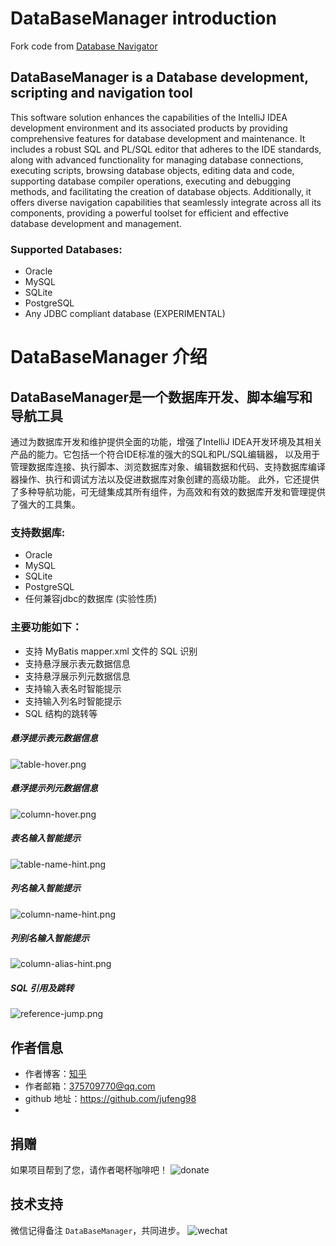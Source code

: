 # DataBaseManager introduction
Fork code from [Database Navigator](https://plugins.jetbrains.com/plugin/1800-database-navigator) 

## DataBaseManager is a Database development, scripting and navigation tool
This software solution enhances the capabilities of the IntelliJ IDEA development environment and its associated products by providing comprehensive features for database development and maintenance.
It includes a robust SQL and PL/SQL editor that adheres to the IDE standards, along with advanced functionality for managing database connections, executing scripts, browsing database objects, editing data and code, supporting database compiler operations, executing and debugging methods, and facilitating the creation of database objects.
Additionally, it offers diverse navigation capabilities that seamlessly integrate across all its components, providing a powerful toolset for efficient and effective database development and management.

### Supported Databases:
- Oracle
- MySQL
- SQLite
- PostgreSQL
- Any JDBC compliant database (EXPERIMENTAL)

# DataBaseManager 介绍

## DataBaseManager是一个数据库开发、脚本编写和导航工具
通过为数据库开发和维护提供全面的功能，增强了IntelliJ IDEA开发环境及其相关产品的能力。它包括一个符合IDE标准的强大的SQL和PL/SQL编辑器，
以及用于管理数据库连接、执行脚本、浏览数据库对象、编辑数据和代码、支持数据库编译器操作、执行和调试方法以及促进数据库对象创建的高级功能。
此外，它还提供了多种导航功能，可无缝集成其所有组件，为高效和有效的数据库开发和管理提供了强大的工具集。

### 支持数据库:
- Oracle
- MySQL
- SQLite
- PostgreSQL
- 任何兼容jdbc的数据库 (实验性质)

### 主要功能如下：
- 支持 MyBatis mapper.xml 文件的 SQL 识别
- 支持悬浮展示表元数据信息
- 支持悬浮展示列元数据信息
- 支持输入表名时智能提示
- 支持输入列名时智能提示
- SQL 结构的跳转等

##### 悬浮提示表元数据信息
![table-hover.png](https://github.com/jufeng98/dbn/blob/master/images/table-hover.png)
##### 悬浮提示列元数据信息
![column-hover.png](https://github.com/jufeng98/dbn/blob/master/images/column-hover.png)
##### 表名输入智能提示
![table-name-hint.png](https://github.com/jufeng98/dbn/blob/master/images/table-name-hint.png)
##### 列名输入智能提示
![column-name-hint.png](https://github.com/jufeng98/dbn/blob/master/images/column-name-hint.png)
##### 列别名输入智能提示
![column-alias-hint.png](https://github.com/jufeng98/dbn/blob/master/images/column-alias-hint.png)
##### SQL 引用及跳转
![reference-jump.png](https://github.com/jufeng98/dbn/blob/master/images/reference-jump.png)

## 作者信息
- 作者博客：[知乎](https://www.zhihu.com/people/liang-yu-dong-44)
- 作者邮箱：375709770@qq.com
- github 地址：https://github.com/jufeng98
- 
## 捐赠
如果项目帮到了您，请作者喝杯咖啡吧！
![donate](https://github.com/jufeng98/dbn/blob/master/images/donate.png)

## 技术支持
微信记得备注 ```DataBaseManager```，共同进步。
![wechat](https://github.com/jufeng98/dbn/blob/master/images/wechat.jpg)





